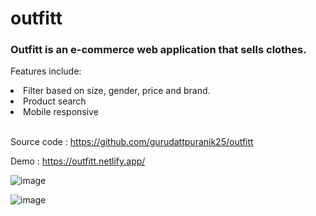 # outfitt

### Outfitt is an e-commerce web application that sells clothes.
Features include:
<li>Filter based on size, gender, price and brand.</li>
<li>Product search</li>
<li>Mobile responsive</li>
</br>

Source code : https://github.com/gurudattpuranik25/outfitt
</br>

Demo : https://outfitt.netlify.app/
</br>

![image](https://user-images.githubusercontent.com/106954034/212542085-051c628d-a0a4-4742-a146-88ccd5449874.png)

![image](https://user-images.githubusercontent.com/106954034/212543845-337edf98-84b3-46fb-94ec-9048a8982804.png)
